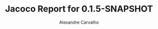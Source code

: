 ---
title: Jacoco Report for 0.1.5-SNAPSHOT
author: Alexandre Carvalho
menu_title: 0.1.5-SNAPSHOT
category: jacoco_reports
layout: iframe
iframe_url: /docs/0.1.5-SNAPSHOT/site/jacoco/index.html
order: 7
---